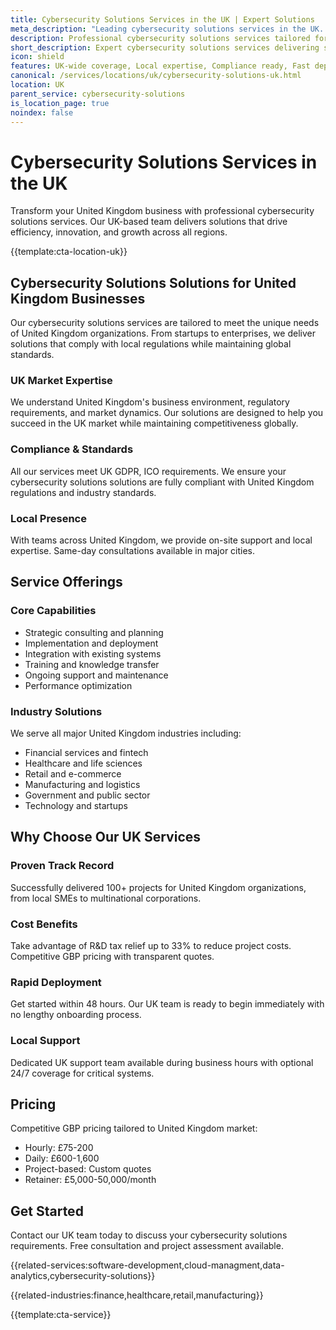 ```yaml
---
title: Cybersecurity Solutions Services in the UK | Expert Solutions
meta_description: "Leading cybersecurity solutions services in the UK. Expert teams, proven results, R&D tax relief up to 33%. Get started today."
description: Professional cybersecurity solutions services tailored for United Kingdom businesses
short_description: Expert cybersecurity solutions services delivering solutions across United Kingdom.
icon: shield
features: UK-wide coverage, Local expertise, Compliance ready, Fast deployment, Cost-effective, Proven results
canonical: /services/locations/uk/cybersecurity-solutions-uk.html
location: UK
parent_service: cybersecurity-solutions
is_location_page: true
noindex: false
---
```


# Cybersecurity Solutions Services in the UK

Transform your United Kingdom business with professional cybersecurity solutions services. Our UK-based team delivers solutions that drive efficiency, innovation, and growth across all regions.

{{template:cta-location-uk}}

## Cybersecurity Solutions Solutions for United Kingdom Businesses

Our cybersecurity solutions services are tailored to meet the unique needs of United Kingdom organizations. From startups to enterprises, we deliver solutions that comply with local regulations while maintaining global standards.

### UK Market Expertise

We understand United Kingdom's business environment, regulatory requirements, and market dynamics. Our solutions are designed to help you succeed in the UK market while maintaining competitiveness globally.

### Compliance & Standards

All our services meet UK GDPR, ICO requirements. We ensure your cybersecurity solutions solutions are fully compliant with United Kingdom regulations and industry standards.

### Local Presence

With teams across United Kingdom, we provide on-site support and local expertise. Same-day consultations available in major cities.

## Service Offerings

### Core Capabilities
- Strategic consulting and planning
- Implementation and deployment
- Integration with existing systems
- Training and knowledge transfer
- Ongoing support and maintenance
- Performance optimization

### Industry Solutions
We serve all major United Kingdom industries including:
- Financial services and fintech
- Healthcare and life sciences
- Retail and e-commerce
- Manufacturing and logistics
- Government and public sector
- Technology and startups

## Why Choose Our UK Services

### Proven Track Record
Successfully delivered 100+ projects for United Kingdom organizations, from local SMEs to multinational corporations.

### Cost Benefits
Take advantage of R&D tax relief up to 33% to reduce project costs. Competitive GBP pricing with transparent quotes.

### Rapid Deployment
Get started within 48 hours. Our UK team is ready to begin immediately with no lengthy onboarding process.

### Local Support
Dedicated UK support team available during business hours with optional 24/7 coverage for critical systems.

## Pricing

Competitive GBP pricing tailored to United Kingdom market:
- Hourly: £75-200
- Daily: £600-1,600
- Project-based: Custom quotes
- Retainer: £5,000-50,000/month

## Get Started

Contact our UK team today to discuss your cybersecurity solutions requirements. Free consultation and project assessment available.

{{related-services:software-development,cloud-managment,data-analytics,cybersecurity-solutions}}

{{related-industries:finance,healthcare,retail,manufacturing}}

{{template:cta-service}}
